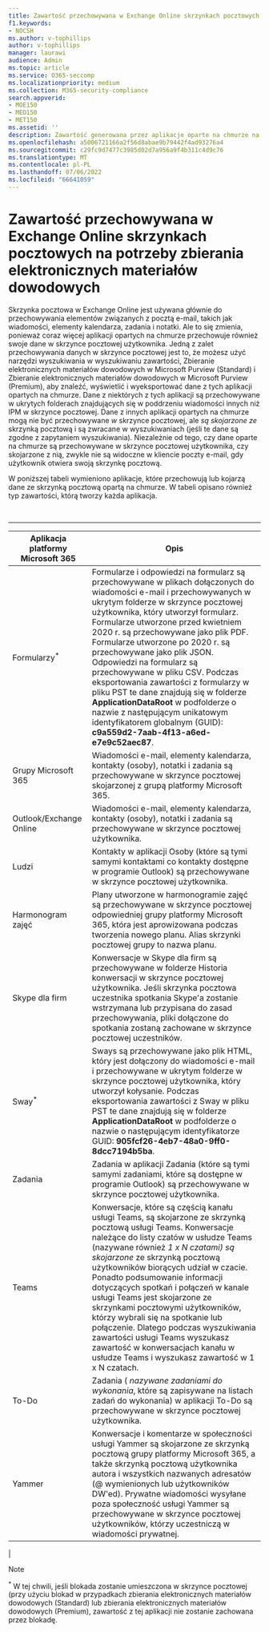 ```yaml
---
title: Zawartość przechowywana w Exchange Online skrzynkach pocztowych
f1.keywords:
- NOCSH
ms.author: v-tophillips
author: v-tophillips
manager: laurawi
audience: Admin
ms.topic: article
ms.service: O365-seccomp
ms.localizationpriority: medium
ms.collection: M365-security-compliance
search.appverid:
- MOE150
- MED150
- MET150
ms.assetid: ''
description: Zawartość generowana przez aplikacje oparte na chmurze na platformie Microsoft 365 jest przechowywana lub skojarzona z Exchange Online skrzynką pocztową użytkownika. Tę zawartość można przeszukiwać przy użyciu narzędzi microsoft eDiscovery.
ms.openlocfilehash: a5006721166a2f56d8abae9b79442f4ad93276a4
ms.sourcegitcommit: c29fc9d7477c3985d02d7a956a9f4b311c4d9c76
ms.translationtype: MT
ms.contentlocale: pl-PL
ms.lasthandoff: 07/06/2022
ms.locfileid: "66641059"
---
```

# <a name="content-stored-in-exchange-online-mailboxes-for-ediscovery"></a>Zawartość przechowywana w Exchange Online skrzynkach pocztowych na potrzeby zbierania elektronicznych materiałów dowodowych

Skrzynka pocztowa w Exchange Online jest używana głównie do przechowywania elementów związanych z pocztą e-mail, takich jak wiadomości, elementy kalendarza, zadania i notatki. Ale to się zmienia, ponieważ coraz więcej aplikacji opartych na chmurze przechowuje również swoje dane w skrzynce pocztowej użytkownika. Jedną z zalet przechowywania danych w skrzynce pocztowej jest to, że możesz użyć narzędzi wyszukiwania w wyszukiwaniu zawartości, Zbieranie elektronicznych materiałów dowodowych w Microsoft Purview (Standard) i Zbieranie elektronicznych materiałów dowodowych w Microsoft Purview (Premium), aby znaleźć, wyświetlić i wyeksportować dane z tych aplikacji opartych na chmurze. Dane z niektórych z tych aplikacji są przechowywane w ukrytych folderach znajdujących się w poddrzeniu wiadomości innych niż IPM w skrzynce pocztowej. Dane z innych aplikacji opartych na chmurze mogą nie być przechowywane _w_ skrzynce pocztowej, ale _są skojarzone ze_ skrzynką pocztową i są zwracane w wyszukiwaniach (jeśli te dane są zgodne z zapytaniem wyszukiwania). Niezależnie od tego, czy dane oparte na chmurze są przechowywane w skrzynce pocztowej użytkownika, czy skojarzone z nią, zwykle nie są widoczne w kliencie poczty e-mail, gdy użytkownik otwiera swoją skrzynkę pocztową.

W poniższej tabeli wymieniono aplikacje, które przechowują lub kojarzą dane ze skrzynką pocztową opartą na chmurze. W tabeli opisano również typ zawartości, którą tworzy każda aplikacja.

<br>

****

|Aplikacja platformy Microsoft 365|Opis|
|---|---|
|Formularzy<sup>*</sup>|Formularze i odpowiedzi na formularz są przechowywane w plikach dołączonych do wiadomości e-mail i przechowywanych w ukrytym folderze w skrzynce pocztowej użytkownika, który utworzył formularz. Formularze utworzone przed kwietniem 2020 r. są przechowywane jako plik PDF. Formularze utworzone po 2020 r. są przechowywane jako plik JSON. Odpowiedzi na formularz są przechowywane w pliku CSV. Podczas eksportowania zawartości z formularzy w pliku PST te dane znajdują się w folderze **ApplicationDataRoot** w podfolderze o nazwie z następującym unikatowym identyfikatorem globalnym (GUID): **c9a559d2-7aab-4f13-a6ed-e7e9c52aec87**.|
|Grupy Microsoft 365|Wiadomości e-mail, elementy kalendarza, kontakty (osoby), notatki i zadania są przechowywane w skrzynce pocztowej skojarzonej z grupą platformy Microsoft 365.|
|Outlook/Exchange Online|Wiadomości e-mail, elementy kalendarza, kontakty (osoby), notatki i zadania są przechowywane w skrzynce pocztowej użytkownika.|
|Ludzi|Kontakty w aplikacji Osoby (które są tymi samymi kontaktami co kontakty dostępne w programie Outlook) są przechowywane w skrzynce pocztowej użytkownika.|
|Harmonogram zajęć|Plany utworzone w harmonogramie zajęć są przechowywane w skrzynce pocztowej odpowiedniej grupy platformy Microsoft 365, która jest aprowizowana podczas tworzenia nowego planu. Alias skrzynki pocztowej grupy to nazwa planu.|
|Skype dla firm|Konwersacje w Skype dla firm są przechowywane w folderze Historia konwersacji w skrzynce pocztowej użytkownika. Jeśli skrzynka pocztowa uczestnika spotkania Skype'a zostanie wstrzymana lub przypisana do zasad przechowywania, pliki dołączone do spotkania zostaną zachowane w skrzynce pocztowej uczestników.|
|Sway<sup>*</sup>|Sways są przechowywane jako plik HTML, który jest dołączony do wiadomości e-mail i przechowywane w ukrytym folderze w skrzynce pocztowej użytkownika, który utworzył kołysanie. Podczas eksportowania zawartości z Sway w pliku PST te dane znajdują się w folderze **ApplicationDataRoot** w podfolderze o nazwie o następującym identyfikatorze GUID: **905fcf26-4eb7-48a0-9ff0-8dcc7194b5ba**.|
|Zadania|Zadania w aplikacji Zadania (które są tymi samymi zadaniami, które są dostępne w programie Outlook) są przechowywane w skrzynce pocztowej użytkownika.|
|Teams|Konwersacje, które są częścią kanału usługi Teams, są skojarzone ze skrzynką pocztową usługi Teams. Konwersacje należące do listy czatów w usłudze Teams (nazywane również *1 x N czatami) są skojarzone* ze skrzynką pocztową użytkowników biorących udział w czacie. Ponadto podsumowanie informacji dotyczących spotkań i połączeń w kanale usługi Teams jest skojarzone ze skrzynkami pocztowymi użytkowników, którzy wybrali się na spotkanie lub połączenie. Dlatego podczas wyszukiwania zawartości usługi Teams wyszukasz zawartość w konwersacjach kanału w usłudze Teams i wyszukasz zawartość w 1 x N czatach.|
|To-Do|Zadania ( *nazywane zadaniami do wykonania*, które są zapisywane na listach zadań do wykonania) w aplikacji To-Do są przechowywane w skrzynce pocztowej użytkownika.|
|Yammer|Konwersacje i komentarze w społeczności usługi Yammer są skojarzone ze skrzynką pocztową grupy platformy Microsoft 365, a także skrzynką pocztową użytkownika autora i wszystkich nazwanych adresatów (@ wymienionych lub użytkowników DW'ed). Prywatne wiadomości wysyłane poza społeczność usługi Yammer są przechowywane w skrzynce pocztowej użytkowników, którzy uczestniczą w wiadomości prywatnej.|
|

> [!NOTE]
> <sup>*</sup> W tej chwili, jeśli blokada zostanie umieszczona w skrzynce pocztowej (przy użyciu blokad w przypadkach zbierania elektronicznych materiałów dowodowych (Standard) lub zbierania elektronicznych materiałów dowodowych (Premium), zawartość z tej aplikacji nie zostanie zachowana przez blokadę.

